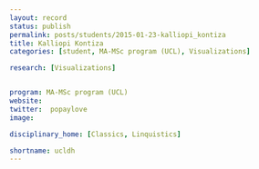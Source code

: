 ```yaml
---
layout: record
status: publish
permalink: posts/students/2015-01-23-kalliopi_kontiza
title: Kalliopi Kontiza
categories: [student, MA-MSc program (UCL), Visualizations]

research: [Visualizations]


program: MA-MSc program (UCL)
website: 
twitter:  popaylove
image: 

disciplinary_home: [Classics, Linquistics]

shortname: ucldh
---
```


